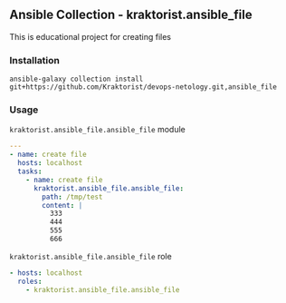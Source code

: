 ## Ansible Collection - kraktorist.ansible_file

This is educational project for creating files

### Installation

```console
ansible-galaxy collection install git+https://github.com/Kraktorist/devops-netology.git,ansible_file
```

### Usage

`kraktorist.ansible_file.ansible_file` module

```yaml
---
- name: create file
  hosts: localhost
  tasks:
    - name: create file
      kraktorist.ansible_file.ansible_file:
        path: /tmp/test
        content: |
          333
          444
          555
          666
```
`kraktorist.ansible_file.ansible_file` role

```yaml
- hosts: localhost
  roles:
    - kraktorist.ansible_file.ansible_file
```